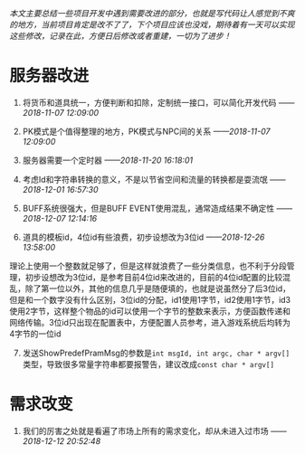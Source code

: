 *本文主要总结一些项目开发中遇到需要改进的部分，也就是写代码让人感觉到不爽的地方，当前项目肯定是改不了了，下个项目应该也没戏，期待着有一天可以实现这些修改，记录在此，方便日后修改或者重建，一切为了进步！*

# 服务器改进

1. 将货币和道具统一，方便判断和扣除，定制统一接口，可以简化开发代码 *——2018-11-07 12:09:00*

2. PK模式是个值得整理的地方，PK模式与NPC间的关系   *——2018-11-07 12:09:00*

3. 服务器需要一个定时器    *——2018-11-20 16:18:01*

4. 考虑Id和字符串转换的意义，不是以节省空间和流量的转换都是耍流氓     *——2018-12-01 16:57:30*

5. BUFF系统很强大，但是BUFF EVENT使用混乱，通常造成结果不确定性     *——2018-12-07 12:14:16*

6. 道具的模板id，4位id有些浪费，初步设想改为3位id      *——2018-12-26 13:58:00*

 理论上使用一个整数就足够了，但是这样就浪费了一些分类信息，也不利于分段管理，初步设想改为3位id，是参考目前4位id来改进的，目前的4位id配置的比较混乱，除了第一位以外，其他的信息几乎是随便填的，也就是说虽然分了后3位id，但是和一个数字没有什么区别，3位id的分配，id1使用1字节，id2使用1字节，id3使用2字节，这样整个物品的id可以使用一个字节的整数来表示，方便函数传递和网络传输。3位id只出现在配置表中，方便配置人员参考，进入游戏系统后均转为4字节的一位id

7. 发送ShowPredefPramMsg的参数是`int msgId, int argc, char * argv[]`类型，导致很多常量字符串都要报警告，建议改成`const char * argv[]`



# 需求改变

1. 我们的厉害之处就是看遍了市场上所有的需求变化，却从未进入过市场   *——2018-12-12 20:52:48*
